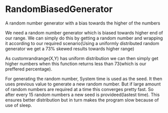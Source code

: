 # RandomBiasedGenerator
A random number generator with a bias towards the higher of the numbers

We need a random number generator which is biased towards higher end of our range. 
We can simply do this by getting a random number and wrapping it according to our required scenario(Using a uniformly distributed random generator we get a 73% skewed results towards higher range)

As customrandrange(X,Y) has uniform distribution we can then simply get higher numbers when this function returns less than 73(which is our preffered percentage).

For generating the random number, System time is used as the seed. It then uses previous value to generate a new random number. 
But if large amount of random numbers are required at a time this converges pretty fast. So after every 15 random numbers a new seed is provideed(lastest time). This ensures better distribution but in turn makes the program slow because of use of sleep.
